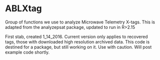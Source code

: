 # ABLXtag
Group of functions we use to analyze Microwave Telemetry X-tags. This is adapted from the analyzepsat package, updated to run in R>2.15

First stab, created 1_14_2016. Current version only applies to recovered tags, those with downloaded high resolution archived data. This code is destined for a package, but still working on it. Use with caution. Will post example code shortly.
